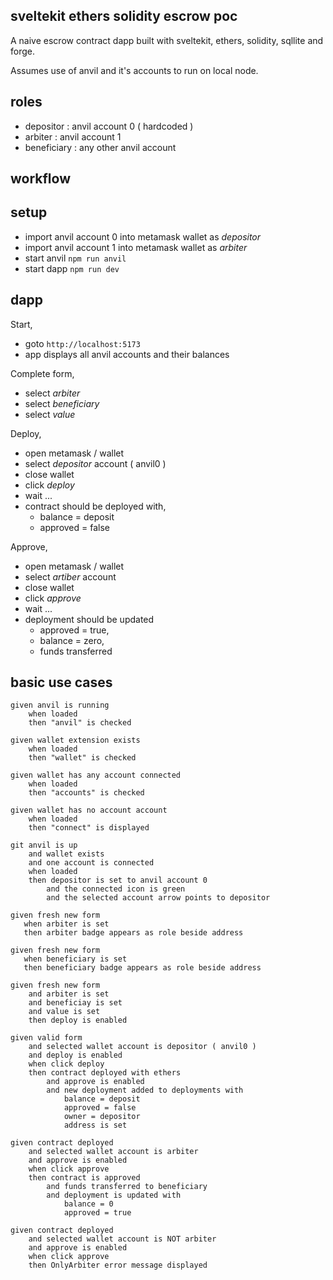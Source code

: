 ## sveltekit ethers solidity escrow poc

A naive escrow contract dapp built with sveltekit, ethers, solidity, sqllite and forge.

Assumes use of anvil and it's accounts to run on local node.

## roles

- depositor : anvil account 0 ( hardcoded )
- arbiter : anvil account 1
- beneficiary : any other anvil account

## workflow

## setup

- import anvil account 0 into metamask wallet as _depositor_
- import anvil account 1 into metamask wallet as _arbiter_
- start anvil `npm run anvil`
- start dapp `npm run dev`

## dapp

Start,
- goto `http://localhost:5173`
- app displays all anvil accounts and their balances

Complete form,
- select _arbiter_
- select _beneficiary_
- select _value_

Deploy,
- open metamask / wallet
- select _depositor_ account ( anvil0 )
- close wallet
- click _deploy_
- wait ...
- contract should be deployed with,
    - balance = deposit 
    - approved = false

Approve,
- open metamask / wallet
- select _artiber_ account
- close wallet
- click _approve_
- wait ...
- deployment should be updated 
    - approved = true, 
    - balance = zero, 
    - funds transferred



## basic use cases
```cucumber
given anvil is running 
    when loaded
    then "anvil" is checked

given wallet extension exists
    when loaded
    then "wallet" is checked

given wallet has any account connected
    when loaded
    then "accounts" is checked

given wallet has no account account
    when loaded
    then "connect" is displayed

git anvil is up
    and wallet exists
    and one account is connected
    when loaded
    then depositor is set to anvil account 0
        and the connected icon is green
        and the selected account arrow points to depositor

given fresh new form
   when arbiter is set 
   then arbiter badge appears as role beside address
    
given fresh new form
   when beneficiary is set 
   then beneficiary badge appears as role beside address
   
given fresh new form
    and arbiter is set
    and beneficiay is set
    and value is set
    then deploy is enabled
    
given valid form
    and selected wallet account is depositor ( anvil0 )
    and deploy is enabled
    when click deploy
    then contract deployed with ethers
        and approve is enabled
        and new deployment added to deployments with 
            balance = deposit
            approved = false
            owner = depositor
            address is set

given contract deployed 
    and selected wallet account is arbiter
    and approve is enabled
    when click approve
    then contract is approved
        and funds transferred to beneficiary
        and deployment is updated with 
            balance = 0 
            approved = true
            
given contract deployed 
    and selected wallet account is NOT arbiter
    and approve is enabled
    when click approve
    then OnlyArbiter error message displayed
```
